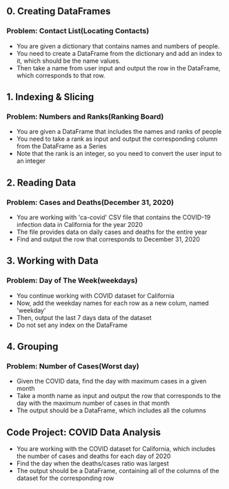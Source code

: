## 0. Creating DataFrames
### Problem: Contact List(Locating Contacts)
- You are given a dictionary that contains names and numbers of people.
- You need to create a DataFrame from the dictionary and add an index to it, which should be the name values.
- Then take a name from user input and output the row in the DataFrame, which corresponds to that row.

## 1. Indexing & Slicing
### Problem: Numbers and Ranks(Ranking Board)
- You are given a DataFrame that includes the names and ranks of people
- You need to take a rank as input and output the corresponding column from the DataFrame as a Series
- Note that the rank is an integer, so you need to convert the user input to an integer

## 2. Reading Data
### Problem: Cases and Deaths(December 31, 2020)
- You are working with 'ca-covid' CSV file that contains the COVID-19 infection data in California for the year 2020
- The file provides data on daily cases and deaths for the entire year
- Find and output the row that corresponds to December 31, 2020
 
## 3. Working with Data
### Problem: Day of The Week(weekdays)
- You continue working with COVID dataset for California
- Now, add the weekday names for each row as a new colum, named 'weekday'
- Then, output the last 7 days data of the dataset
- Do not set any index on the DataFrame

## 4. Grouping
### Problem: Number of Cases(Worst day)
- Given the COVID data, find the day with maximum cases in a given month
- Take a month name as input and output the row that corresponds to the day with the maximum number of cases in that month
- The output should be a DataFrame, which includes all the columns

## Code Project: COVID Data Analysis
- You are working with the COVID dataset for California, which includes the number of cases and deaths for each day of 2020
- Find the day when the deaths/cases ratio was largest
- The output should be a DataFrame, containing all of the columns of the dataset for the corresponding row
